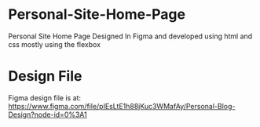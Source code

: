 # Personal-Site-Home-Page
Personal Site Home Page Designed In Figma and developed using html and css mostly using the flexbox
# Design File
Figma design file is at: https://www.figma.com/file/pIEsLtE1h88jKuc3WMafAy/Personal-Blog-Design?node-id=0%3A1

